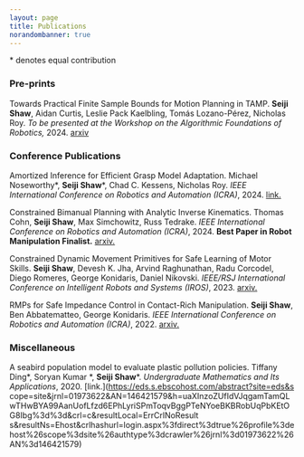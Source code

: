 ```yaml
---
layout: page
title: Publications
norandombanner: true
---
```



\* denotes equal contribution

### Pre-prints
Towards Practical Finite Sample Bounds for Motion Planning in TAMP. **Seiji Shaw**, Aidan Curtis, Leslie Pack Kaelbling, Tomás Lozano-Pérez, Nicholas Roy. *To be presented at the Workshop on the Algorithmic Foundations of Robotics,* 2024. [arxiv](https://arxiv.org/abs/2407.17394)

### Conference Publications
Amortized Inference for Efficient Grasp Model Adaptation. Michael Noseworthy\*, **Seiji Shaw**\*, Chad C. Kessens, Nicholas Roy. *IEEE International Conference on Robotics and Automation (ICRA)*, 2024. [link.](https://ieeexplore.ieee.org/abstract/document/10610789)

Constrained Bimanual Planning with Analytic Inverse Kinematics. Thomas Cohn, **Seiji Shaw**, Max Simchowitz, Russ Tedrake. *IEEE International Conference on Robotics and Automation (ICRA)*, 2024. **Best Paper in Robot Manipulation Finalist.** [arxiv.](https://arxiv.org/abs/2309.08770)

Constrained Dynamic Movement Primitives for Safe Learning of Motor Skills. **Seiji Shaw**, Devesh K. Jha, Arvind Raghunathan, Radu Corcodel, Diego Romeres, George Konidaris, Daniel Nikovski. *IEEE/RSJ International Conference on Intelligent Robots and Systems (IROS)*, 2023. 
[arxiv.](https://arxiv.org/abs/2209.14461)

RMPs for Safe Impedance Control in Contact-Rich Manipulation. **Seiji Shaw**, Ben Abbatematteo, George Konidaris. *IEEE International Conference on Robotics and Automation (ICRA)*, 2022.
[arxiv.](https://arxiv.org/abs/2109.12103)

### Miscellaneous
A seabird population model to evaluate plastic pollution policies. Tiffany Ding\*, Soryan Kumar \*, **Seiji Shaw**\*. *Undergraduate Mathematics and Its Applications*, 2020.
[link.](https://eds.s.ebscohost.com/abstract?site=eds&s    cope=site&jrnl=01973622&AN=146421579&h=uaXInzoZUfIdVJqgamTamQLwTHwBYA99AanUofLfzd6EPhLyriSPmToqvBggPTeNYoeBKBRobUqPbKEtOG8Ibg%3d%3d&crl=c&resultLocal=ErrCrlNoResult    s&resultNs=Ehost&crlhashurl=login.aspx%3fdirect%3dtrue%26profile%3dehost%26scope%3dsite%26authtype%3dcrawler%26jrnl%3d01973622%26AN%3d146421579)

